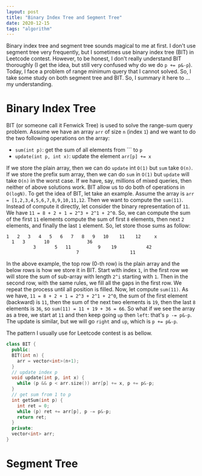 ```yaml
---
layout: post
title: "Binary Index Tree and Segment Tree"
date: 2020-12-15
tags: "algorithm"
---
```


Binary index tree and segment tree sounds magical to me at first. I don't use segment tree very frequently, but I sometimes use binary index tree (BIT) in Leetcode contest. However, to be honest, I don't really understand BIT thoroughly (I get the idea, but still very confused why do we do `p += p&-p`). Today, I face a problem of range minimum query that I cannot solved. So, I take some study on both segment tree and BIT. So, I summary it here to ... my understanding.

# Binary Index Tree

BIT (or someone call it Fenwick Tree) is used to solve the range-sum query problem. Assume we have an array `arr` of size `n` (index `1`) and we want to do the two following operations on the array: 

- `sum(int p)`: get the sum of all elements from ``` to `p`
- `update(int p, int x)`: update the element `arr[p] += x`

If we store the plain array, then we can do `update` int `O(1)` but `sum` take `O(n)`. If we store the prefix sum array, then we can do `sum` in `O(1)` but `update` will take `O(n)` in the worst case. If we have, say, millions of mixed queries, then neither of above solutions work. BIT allow us to do both of operations in `O(logN)`. To get the idea of BIT, let take an example. Assume the array is `arr = [1,2,3,4,5,6,7,8,9,10,11,12`. Then we want to compute the `sum(11)`. Instead of compute it directly, let consider the binary representation of `11`. We have `11 = 8 + 2 + 1 = 2^3 + 2^1 + 2^0`. So, we can compute the sum of the first `11` elements compute the sum of first `8` elements, then next `2` elements, and finally the last `1` element. So, let store those sums as follow:

```
1   2   3   4   5   6   7   8   9   10    11    12     x
  1   3       10              36                  
          3       5   11          9    19           42
                          7                   11    
```

In the above example, the top row (0-th row) is the plain array and the below rows is how we store it in BIT. Start with index `1`, in the first row we will store the sum of sub-array with length `2^i` starting with `1`. Then in the second row, with the same rules, we fill all the gaps in the first row. We repeat the process until all position is filled. Now, let compute `sum(11)`. As we have, `11 = 8 + 2 + 1 = 2^3 + 2^1 + 2^0`, the sum of the first element (backward) is `11`, then the sum of the next two elements is `19`, then the last `8` elements is `36`, so `sum(11) = 11 + 19 + 36 = 66`. So what if we see the array as a tree, we start at `11` and then keep going `up` then `left`: that's `p -= p&-p`. The update is similar, but we will go `right` and `up`, which is `p += p&-p`.

The pattern I usually use for Leetcode contest is as bellow.

```cpp
class BIT {
  public:
  BIT(int n) {
    arr = vector<int>(n+1);
  }
  // update index p 
  void update(int p, int x) {
    while (p && p < arr.size()) arr[p] += x, p += p&-p;
  }
  // get sum from 1 to p
  int getSum(int p) {
    int ret = 0;
    while (p) ret += arr[p], p -= p&-p;
    return ret;
  }
  private:
  vector<int> arr;
}
```

# Segment Tree



<!-- 
There are N different packages. the ith package is of X[i] days and the price of that package is Y[i]. There are M customers. the jth customer wants the package of at least A[j] days and he doesn’t want to spend more than B[j] for any package. One package can accommodate at most one customer (Social Distancing) and a customer can buy at most one package. You have to find the maximum number of packages, you can sell. -->
